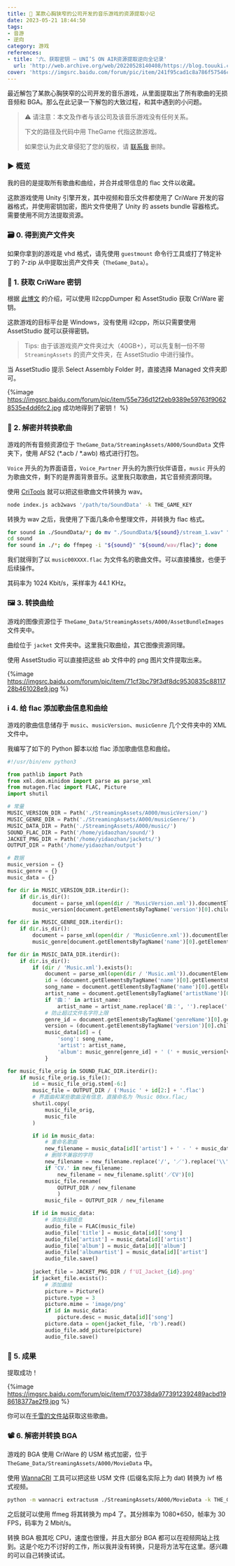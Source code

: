 ```yaml
---
title: 🎼 某款心胸狭窄的公司开发的音乐游戏的资源提取小记
date: 2023-05-21 18:44:50
tags:
- 音游
- 逆向
category: 游戏
references:
- title: '六、获取密钥 – UNI’S ON AIR资源提取逆向全记录'
  url: 'http://web.archive.org/web/20220528140408/https://blog.touuki.com/archives/287'
cover: 'https://imgsrc.baidu.com/forum/pic/item/241f95cad1c8a786f57546c32209c93d71cf509b.jpg'
---
```


最近解包了某款心胸狭窄的公司开发的音乐游戏，从里面提取出了所有歌曲的无损音频和 BGA。那么在此记录一下解包的大致过程，和其中遇到的小问题。

<!--more-->

> ⚠️ 请注意：本文及作者与该公司及该音乐游戏没有任何关系。
>
> 下文的路径及代码中用 TheGame 代指这款游戏。
>
> 如果您认为此文章侵犯了您的版权，请 [联系我](mailto:ydz@yidaozhan.top) 删除。

### ▶️ 概览

我的目的是提取所有歌曲和曲绘，并合并成带信息的 flac 文件以收藏。

这款游戏使用 Unity 引擎开发，其中视频和音乐文件都使用了 CriWare 开发的容器格式，并使用密钥加密，图片文件使用了 Unity 的 assets bundle 容器格式。需要使用不同方法提取资源。

### 🗃️ 0. 得到资产文件夹

如果你拿到的游戏是 vhd 格式，请先使用 `guestmount` 命令行工具或打了特定补丁的 7-zip 从中提取出资产文件夹（`TheGame_Data`）。

### 🔐 1. 获取 CriWare 密钥

根据 [此博文](http://web.archive.org/web/20220528140408/https://blog.touuki.com/archives/287) 的介绍，可以使用 Il2cppDumper 和 AssetStudio 获取 CriWare 密钥。

这款游戏的目标平台是 Windows，没有使用 il2cpp，所以只需要使用 AssetStudio 就可以获得密钥。

> Tips: 由于该游戏资产文件夹过大（40GB+），可以先复制一份不带 `StreamingAssets` 的资产文件夹，在 AssetStudio 中进行操作。

当 AssetStudio 提示 Select Assembly Folder 时，直接选择 Managed 文件夹即可。

{%image https://imgsrc.baidu.com/forum/pic/item/55e736d12f2eb9389e59763f90628535e4dd6fc2.jpg 成功地得到了密钥！ %}

### 🎵 2. 解密并转换歌曲

游戏的所有音频资源位于 `TheGame_Data/StreamingAssets/A000/SoundData` 文件夹下，使用 AFS2 (*.acb / *.awb) 格式进行打包。

`Voice` 开头的为界面语音，`Voice_Partner` 开头的为旅行伙伴语音，`music` 开头的为歌曲文件，剩下的是界面背景音乐。这里我只取歌曲，其它音频资源同理。

使用 [CriTools](https://github.com/kohos/CriTools) 就可以把这些歌曲文件转换为 wav。

```bash
node index.js acb2wavs '/path/to/SoundData' -k THE_GAME_KEY
```

转换为 wav 之后，我使用了下面几条命令整理文件，并转换为 flac 格式。

```bash
for sound in ./SoundData/*; do mv "./SoundData/${sound}/stream_1.wav" "./sound/${sound}.wav"; done
cd sound
for sound in ./*; do ffmpeg -i "${sound}" "${sound/wav/flac}"; done
```

我们就得到了以 `music00XXXX.flac` 为文件名的歌曲文件。可以直接播放，也便于后续操作。

其码率为 1024 Kbit/s，采样率为 44.1 KHz。

### 🖼️ 3. 转换曲绘

游戏的图像资源位于 `TheGame_Data/StreamingAssets/A000/AssetBundleImages` 文件夹中。

曲绘位于 `jacket` 文件夹中。这里我只取曲绘，其它图像资源同理。

使用 AssetStudio 可以直接把这些 ab 文件中的 png 图片文件提取出来。

{%image https://imgsrc.baidu.com/forum/pic/item/71cf3bc79f3df8dc9530835c8811728b461028e9.jpg %}

### ℹ️ 4. 给 flac 添加歌曲信息和曲绘

游戏的歌曲信息储存于 `music`、`musicVersion`、`musicGenre` 几个文件夹中的 XML 文件中。

我编写了如下的 Python 脚本以给 flac 添加歌曲信息和曲绘。

```python
#!/usr/bin/env python3

from pathlib import Path
from xml.dom.minidom import parse as parse_xml
from mutagen.flac import FLAC, Picture
import shutil

# 常量
MUSIC_VERSION_DIR = Path('./StreamingAssets/A000/musicVersion/') 
MUSIC_GENRE_DIR = Path('./StreamingAssets/A000/musicGenre/') 
MUSIC_DATA_DIR = Path('./StreamingAssets/A000/music/')
SOUND_FLAC_DIR = Path('/home/yidaozhan/sound/')
JACKET_PNG_DIR = Path('/home/yidaozhan/jackets/')
OUTPUT_DIR = Path('/home/yidaozhan/output')

# 数据
music_version = {}
music_genre = {}
music_data = {}

for dir in MUSIC_VERSION_DIR.iterdir():
    if dir.is_dir():
        document = parse_xml(open(dir / 'MusicVersion.xml')).documentElement
        music_version[document.getElementsByTagName('version')[0].childNodes[0].data] = document.getElementsByTagName('genreName')[0].childNodes[0].data

for dir in MUSIC_GENRE_DIR.iterdir():
    if dir.is_dir():
        document = parse_xml(open(dir / 'MusicGenre.xml')).documentElement
        music_genre[document.getElementsByTagName('name')[0].getElementsByTagName('id')[0].childNodes[0].data] = document.getElementsByTagName('genreName')[0].childNodes[0].data

for dir in MUSIC_DATA_DIR.iterdir():
    if dir.is_dir():
        if (dir / 'Music.xml').exists():
            document = parse_xml(open(dir / 'Music.xml')).documentElement
            id = (document.getElementsByTagName('name')[0].getElementsByTagName('id')[0].childNodes[0].data).zfill(6)[-4:].zfill(6)
            song_name = document.getElementsByTagName('name')[0].getElementsByTagName('str')[0].childNodes[0].data
            artist_name = document.getElementsByTagName('artistName')[0].getElementsByTagName('str')[0].childNodes[0].data
            if '曲：' in artist_name:
                artist_name = artist_name.replace('曲：', '').replace('／歌：', ' feat. ').split('[')[0]
            # 防止超过文件名字符上限
            genre_id = document.getElementsByTagName('genreName')[0].getElementsByTagName('id')[0].childNodes[0].data
            version = (document.getElementsByTagName('version')[0].childNodes[0].data)[0:3]+'00'
            music_data[id] = {
                'song': song_name,
                'artist': artist_name,
                'album': music_genre[genre_id] + ' (' + music_version[version] + ')',
            }

for music_file_orig in SOUND_FLAC_DIR.iterdir():
    if music_file_orig.is_file():
        id = music_file_orig.stem[-6:]
        music_file = OUTPUT_DIR / ('Music ' + id[2:] + '.flac')
        # 界面曲和某些歌曲没有信息，直接命名为「Music 00xx.flac」
        shutil.copy(
            music_file_orig,
            music_file
        )

        if id in music_data:
            # 重命名歌曲
            new_filename = music_data[id]['artist'] + ' - ' + music_data[id]['song'] + '.flac'
            # 删除不兼容的字符
            new_filename = new_filename.replace('/', '／').replace('\\', '＼').replace(':', '：').replace('*', '＊').replace('?', '？').replace('"', '＂').replace('<', '＜').replace('>', '＞').replace('|', '｜')
            if 'CV.' in new_filename:
                new_filename = new_filename.split('／CV')[0]
            music_file.rename(
                OUTPUT_DIR / new_filename
                )
            music_file = OUTPUT_DIR / new_filename

        if id in music_data:
            # 添加头部信息
            audio_file = FLAC(music_file)
            audio_file['title'] = music_data[id]['song']
            audio_file['artist'] = music_data[id]['artist']
            audio_file['album'] = music_data[id]['album']
            audio_file['albumartist'] = music_data[id]['artist']
            audio_file.save()
        
        jacket_file = JACKET_PNG_DIR / f'UI_Jacket_{id}.png'
        if jacket_file.exists():
            # 添加曲绘
            picture = Picture()
            picture.type = 3
            picture.mime = 'image/png'
            if id in music_data:
                picture.desc = music_data[id]['song']
            picture.data = open(jacket_file, 'rb').read()
            audio_file.add_picture(picture)
            audio_file.save()
```

### 🤗 5. 成果

提取成功！

{%image https://imgsrc.baidu.com/forum/pic/item/f703738da9773912392489acbd198618377ae2f9.jpg %}

你可以在[千雪的文件站](https://file.chyk.ink/Backup/%E9%9F%B3%E4%B9%90/maimai%20FESTiVAL%20OST)获取这些歌曲。

### 📽️ 6. 解密并转换 BGA

游戏的 BGA 使用 CriWare 的 USM 格式加密，位于 `TheGame_Data/StreamingAssets/A000/MovieData` 中。

使用 [WannaCRI](https://github.com/donmai-me/WannaCRI) 工具可以把这些 USM 文件 (后缀名实际上为 dat) 转换为 ivf 格式视频。

```bash
python -m wannacri extractusm ./StreamingAssets/A000/MovieData -k THE_GAME_KEY
```

之后就可以使用 ffmeg 将其转换为 mp4 了。其分辨率为 1080*650，帧率为 30 FPS，码率为 2 Mbit/s。

转换 BGA 极其吃 CPU，速度也很慢，并且大部分 BGA 都可以在视频网站上找到。这是个吃力不讨好的工作，所以我并没有转换，只是将方法写在这里。感兴趣的可以自己转换试试。
